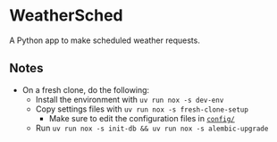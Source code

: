 # WeatherSched

A Python app to make scheduled weather requests.

## Notes

- On a fresh clone, do the following:
  - Install the environment with `uv run nox -s dev-env`
  - Copy settings files with `uv run nox -s fresh-clone-setup`
    - Make sure to edit the configuration files in [`config/`](./config)
  - Run `uv run nox -s init-db && uv run nox -s alembic-upgrade`
